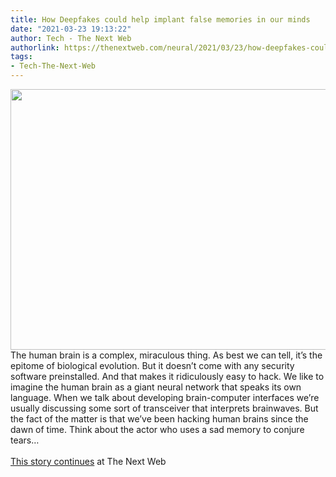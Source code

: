 ```yaml
---
title: How Deepfakes could help implant false memories in our minds
date: "2021-03-23 19:13:22"
author: Tech - The Next Web
authorlink: https://thenextweb.com/neural/2021/03/23/how-deepfakes-could-help-implant-false-memories-in-our-minds/
tags:
- Tech-The-Next-Web
---
```

<img src="https://cdn0.tnwcdn.com/wp-content/blogs.dir/1/files/2018/03/zuckbrain-796x417.jpg" width="796" height="417"><br />The human brain is a complex, miraculous thing. As best we can tell, it’s the epitome of biological evolution. But it doesn’t come with any security software preinstalled. And that makes it ridiculously easy to hack. We like to imagine the human brain as a giant neural network that speaks its own language. When we talk about developing brain-computer interfaces we’re usually discussing some sort of transceiver that interprets brainwaves. But the fact of the matter is that we’ve been hacking human brains since the dawn of time. Think about the actor who uses a sad memory to conjure tears&#8230; <br><br><a href="https://thenextweb.com/neural/2021/03/23/how-deepfakes-could-help-implant-false-memories-in-our-minds/?utm_source=social&#038;utm_medium=feed&#038;utm_campaign=profeed">This story continues</a> at The Next Web